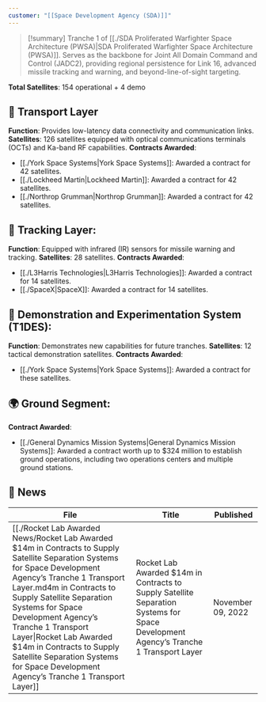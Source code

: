 ```yaml
---
customer: "[[Space Development Agency (SDA)]]"
---
```

>[!summary]
Tranche 1 of [[./SDA Proliferated Warfighter Space Architecture (PWSA)|SDA Proliferated Warfighter Space Architecture (PWSA)]]. Serves as the backbone for Joint All Domain Command and Control (JADC2), providing regional persistence for Link 16, advanced missile tracking and warning, and beyond-line-of-sight targeting.
>
**Total Satellites**: 154 operational + 4 demo

## 🚚 Transport Layer

**Function**: Provides low-latency data connectivity and communication links.
**Satellites**: 126 satellites equipped with optical communications terminals (OCTs) and Ka-band RF capabilities.
**Contracts Awarded**:
- [[./York Space Systems|York Space Systems]]: Awarded a contract for 42 satellites.
- [[./Lockheed Martin|Lockheed Martin]]: Awarded a contract for 42 satellites.
- [[./Northrop Grumman|Northrop Grumman]]: Awarded a contract for 42 satellites.

## 📡 Tracking Layer:

**Function**: Equipped with infrared (IR) sensors for missile warning and tracking.
**Satellites**: 28 satellites.
**Contracts Awarded**:
- [[./L3Harris Technologies|L3Harris Technologies]]: Awarded a contract for 14 satellites.
- [[./SpaceX|SpaceX]]: Awarded a contract for 14 satellites.

## 🔬 Demonstration and Experimentation System (T1DES):

**Function**: Demonstrates new capabilities for future tranches.
**Satellites**: 12 tactical demonstration satellites.
**Contracts Awarded**:
- [[./York Space Systems|York Space Systems]]: Awarded a contract for these satellites.

## 🌍 Ground Segment:

**Contract Awarded**:
- [[./General Dynamics Mission Systems|General Dynamics Mission Systems]]: Awarded a contract worth up to $324 million to establish ground operations, including two operations centers and multiple ground stations.

## 📰 News

| File                                                                                                                                                                                                                                                                                   | Title                                                                                                                                 | Published         |
| -------------------------------------------------------------------------------------------------------------------------------------------------------------------------------------------------------------------------------------------------------------------------------------- | ------------------------------------------------------------------------------------------------------------------------------------- | ----------------- |
| [[./Rocket Lab Awarded News/Rocket Lab Awarded $14m in Contracts to Supply Satellite Separation Systems for Space Development Agency’s Tranche 1 Transport Layer.md4m in Contracts to Supply Satellite Separation Systems for Space Development Agency’s Tranche 1 Transport Layer\|Rocket Lab Awarded $14m in Contracts to Supply Satellite Separation Systems for Space Development Agency’s Tranche 1 Transport Layer]] | Rocket Lab Awarded $14m in Contracts to Supply Satellite Separation Systems for Space Development Agency’s Tranche 1 Transport Layer  | November 09, 2022 |

